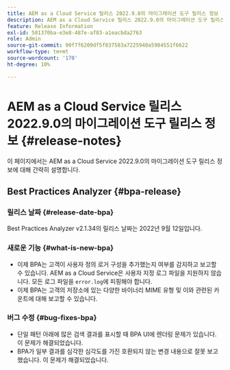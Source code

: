 ```yaml
---
title: AEM as a Cloud Service 릴리스 2022.9.0의 마이그레이션 도구 릴리스 정보
description: AEM as a Cloud Service 릴리스 2022.9.0의 마이그레이션 도구 릴리스 정보
feature: Release Information
exl-id: 581370ba-e3e8-487e-af83-a1eacbda2763
role: Admin
source-git-commit: 90f7f6209df5f837583a7225940a5984551f6622
workflow-type: tm+mt
source-wordcount: '170'
ht-degree: 10%

---
```


# AEM as a Cloud Service 릴리스 2022.9.0의 마이그레이션 도구 릴리스 정보 {#release-notes}

이 페이지에서는 AEM as a Cloud Service 2022.9.0의 마이그레이션 도구 릴리스 정보에 대해 간략히 설명합니다.

## Best Practices Analyzer {#bpa-release}

### 릴리스 날짜 {#release-date-bpa}

Best Practices Analyzer v2.1.34의 릴리스 날짜는 2022년 9월 12일입니다.

### 새로운 기능 {#what-is-new-bpa}

* 이제 BPA는 고객이 사용자 정의 로거 구성을 추가했는지 여부를 감지하고 보고할 수 있습니다. AEM as a Cloud Service은 사용자 지정 로그 파일을 지원하지 않습니다. 모든 로그 파일을 `error.log`에 피핑해야 합니다.
* 이제 BPA는 고객의 저장소에 있는 다양한 바이너리 MIME 유형 및 이와 관련된 카운트에 대해 보고할 수 있습니다.

### 버그 수정 {#bug-fixes-bpa}

* 단일 패턴 아래에 많은 검색 결과를 표시할 때 BPA UI에 렌더링 문제가 있습니다. 이 문제가 해결되었습니다.
* BPA가 일부 결과를 심각한 심각도를 가진 호환되지 않는 변경 내용으로 잘못 보고했습니다. 이 문제가 해결되었습니다.
